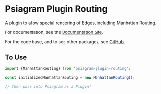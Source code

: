 # Psiagram Plugin Routing

A plugin to allow special rendering of Edges, including Manhattan Routing.

For documentation, see the [Documentation Site](https://www.psiagram.org/).

For the code base, and to see other packages, see [GitHub](https://github.com/liamross/psiagram).

## To Use

```js
import {ManhattanRouting} from 'psiagram-plugin-routing';

const initializedManhattanRouting = new ManhattanRouting();

// Then pass into Psiagram as a Plugin!
```
